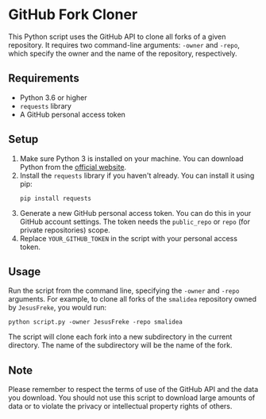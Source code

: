 
# GitHub Fork Cloner

This Python script uses the GitHub API to clone all forks of a given repository. It requires two command-line arguments: `-owner` and `-repo`, which specify the owner and the name of the repository, respectively.

## Requirements

- Python 3.6 or higher
- `requests` library
- A GitHub personal access token

## Setup

1. Make sure Python 3 is installed on your machine. You can download Python from the [official website](https://www.python.org/downloads/).
2. Install the `requests` library if you haven't already. You can install it using pip:
   ```shell
   pip install requests
   ```
3. Generate a new GitHub personal access token. You can do this in your GitHub account settings. The token needs the `public_repo` or `repo` (for private repositories) scope.
4. Replace `YOUR_GITHUB_TOKEN` in the script with your personal access token.

## Usage

Run the script from the command line, specifying the `-owner` and `-repo` arguments. For example, to clone all forks of the `smalidea` repository owned by `JesusFreke`, you would run:

```shell
python script.py -owner JesusFreke -repo smalidea
```

The script will clone each fork into a new subdirectory in the current directory. The name of the subdirectory will be the name of the fork.

## Note

Please remember to respect the terms of use of the GitHub API and the data you download. You should not use this script to download large amounts of data or to violate the privacy or intellectual property rights of others.
